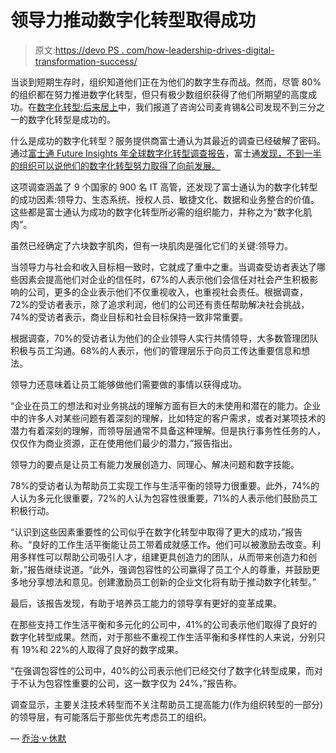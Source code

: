 # 领导力推动数字化转型取得成功

> 原文:[https://devo PS . com/how-leadership-drives-digital-transformation-success/](https://devops.com/how-leadership-drives-digital-transformation-success/)

当谈到短期生存时，组织知道他们正在为他们的数字生存而战。然而，尽管 80%的组织都在努力推进数字化转型，但只有极少数组织获得了他们所期望的高度成功。在[数字化转型:后来居上](https://devops.com/digital-transformation-coming-from-behind/)中，我们报道了咨询公司麦肯锡&公司发现不到三分之一的数字化转型是成功的。

什么是成功的数字化转型？服务提供商富士通认为其最近的调查已经破解了密码。通过[富士通 Future Insights 年全球数字化转型调查报告](https://www.fujitsu.com/downloads/GLOBAL/vision/2019/download-center/FTSV2019_Survey_EN_1.pdf)，富士通[发现，不到一半的组织可以说他们的数字化转型努力取得了向前发展。](https://devops.com/fujitsu-state-of-digital-transformation-ismixed/)

这项调查涵盖了 9 个国家的 900 名 IT 高管，还发现了富士通认为的数字化转型的成功因素:领导力、生态系统、授权人员、敏捷文化、数据和业务整合的价值。这些都是富士通认为成功的数字化转型所必需的组织能力，并称之为“数字化肌肉”。

虽然已经确定了六块数字肌肉，但有一块肌肉是强化它们的关键:领导力。

当领导力与社会和收入目标相一致时，它就成了重中之重。当调查受访者表达了哪些因素会提高他们对企业的信任时，67%的人表示他们会信任对社会产生积极影响的公司，更多的企业表示他们不仅重视收入，也重视社会责任。根据调查，72%的受访者表示，除了追求利润，他们的公司还有责任帮助解决社会挑战，74%的受访者表示，商业目标和社会目标保持一致非常重要。

根据调查，70%的受访者认为他们的企业领导人实行共情领导，大多数管理团队积极与员工沟通。68%的人表示，他们的管理层乐于向员工传达重要信息和想法。

领导力还意味着让员工能够做他们需要做的事情以获得成功。

“企业在员工的想法和对业务挑战的理解方面有巨大的未使用和潜在的能力。企业中的许多人对某些问题有着深刻的理解，比如特定的客户需求，或者对某项技术的潜力有着深刻的理解，而领导层通常不具备这种理解。但是执行事务性任务的人，仅仅作为商业资源，正在使用他们最少的潜力，”报告指出。

领导力的要点是让员工有能力发展创造力、同理心、解决问题和数字技能。

78%的受访者认为帮助员工实现工作与生活平衡的领导力很重要。此外，74%的人认为多元化很重要，72%的人认为包容性很重要，71%的人表示他们鼓励员工积极行动。

“认识到这些因素重要性的公司似乎在数字化转型中取得了更大的成功，”报告称。“良好的工作生活平衡能让员工带着成就感工作。他们可以被激励去改变。利用多样性可以帮助公司吸引人才，组建更具创造力的团队，从而带来创造力和创新，”报告继续说道。“此外，强调包容性的公司赢得了员工个人的尊重，并鼓励更多地分享想法和意见。创建激励员工创新的企业文化将有助于推动数字化转型。”

最后，该报告发现，有助于培养员工能力的领导享有更好的变革成果。

在那些支持工作生活平衡和多元化的公司中，41%的公司表示他们取得了良好的数字化转型成果。然而，对于那些不重视工作生活平衡和多样性的人来说，分别只有 19%和 22%的人取得了良好的数字成果。

“在强调包容性的公司中，40%的公司表示他们已经交付了数字化转型成果，而对于不认为包容性重要的公司，这一数字仅为 24%，”报告称。

调查显示，主要关注技术转型而不关注帮助员工提高能力(作为组织转型的一部分)的领导层，有可能落后于那些优先考虑员工的组织。

— [乔治·v·休默](https://devops.com/author/george-hulme/)